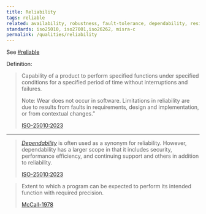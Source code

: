 ```yaml
---
title: Reliability
tags: reliable
related: availability, robustness, fault-tolerance, dependability, resilience
standards: iso25010, iso27001,iso26262, misra-c
permalink: /qualities/reliability
---
```


See [#reliable](/tag-reliable)

Definition:

>Capability of a product to perform specified functions under specified conditions for a specified period of time without interruptions and failures.
>
>Note: Wear does not occur in software. Limitations in reliability are due to results from faults in requirements, design and implementation, or from contextual changes.”
>
>[ISO-25010:2023](/references/#iso-25010-2023)

<hr class="with-no-margin"/>

>[_Dependability_](/qualities/dependability) is often used as a synonym for reliability. However, dependability has a larger scope in that it includes security, performance efficiency, and continuing support and others in addition to reliability.
>
>[ISO-25010:2023](/references/#iso-25010-2023)


> Extent to which a program can be expected to perform its intended function with required precision.
>
> [McCall-1978](/references/#mccall)
